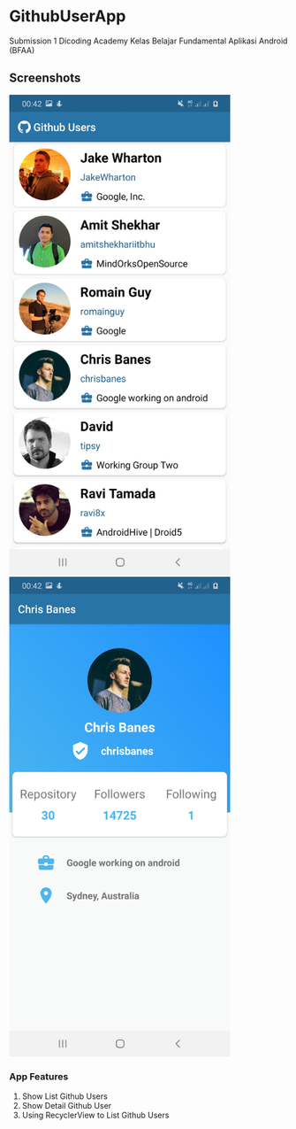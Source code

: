 # GithubUserApp
Submission 1 Dicoding Academy Kelas Belajar Fundamental Aplikasi Android (BFAA)

## Screenshots
<img src="https://github.com/RifkiCS29/GithubUserApp/blob/master/screenshots/Screenshot_20200730-004213_Github%20User%20App.jpg" width="400">&nbsp;&nbsp;
<img src="https://github.com/RifkiCS29/GithubUserApp/blob/master/screenshots/Screenshot_20200730-004206_Github%20User%20App.jpg" width="400">&nbsp;&nbsp;

### App Features
1. Show List Github Users
2. Show Detail Github User
3. Using RecyclerView to List Github Users
